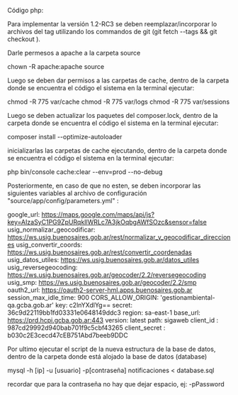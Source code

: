 Código php:

Para implementar la versión 1.2-RC3 se deben reemplazar/incorporar lo archivos del tag utilizando los commandos de git (git fetch --tags && git checkout <tag>).

Darle permesos a apache a la carpeta source

chown -R apache:apache source

Luego se deben dar permisos a las carpetas de cache, dentro de la carpeta donde se encuentra el código el sistema en la terminal ejecutar:

chmod -R 775 var/cache
chmod -R 775 var/logs
chmod -R 775 var/sessions

Luego se deben actualizar los paquetes del composer.lock, dentro de la carpeta donde se encuentra el código el sistema en la terminal ejecutar:

composer install --optimize-autoloader

inicializarlas las carpetas de cache ejecutando, dentro de la carpeta donde se encuentra el código el sistema en la terminal ejecutar:

php bin/console cache:clear --env=prod --no-debug

Posteriormente, en caso de que no esten, se deben incorporar las siguientes variables al archivo de configuración "source/app/config/parameters.yml" :

google_url: https://maps.google.com/maps/api/js?key=AIzaSyC1PG9ZpURqkIlWRLc7A3jkOqbgAWfSOzc&sensor=false
usig_normalizar_geocodificar: https://ws.usig.buenosaires.gob.ar/rest/normalizar_y_geocodificar_direcciones
usig_convertir_coords: https://ws.usig.buenosaires.gob.ar/rest/convertir_coordenadas
usig_datos_utiles: https://ws.usig.buenosaires.gob.ar/datos_utiles
usig_reversegeocoding: https://ws.usig.buenosaires.gob.ar/geocoder/2.2/reversegeocoding
usig_smp: https://ws.usig.buenosaires.gob.ar/geocoder/2.2/smp
oauth2_url: https://oauth2-server-hml.apps.buenosaires.gob.ar
session_max_idle_time: 900
CORS_ALLOW_ORIGIN: 'gestionambiental-qa.gcba.gob.ar'
key: c2lnYXdlYg==
secret: 36c9d22119bb1fd03331e0648149ddc3
region: sa-east-1
base_url: https://prd.hcpi.gcba.gob.ar:443
version: latest
path: sigaweb
client_id : 987cd29992d940bab701f9c5cbf43265
client_secret : b030c2E3cecd47cEB751Abd7beeb9DDC

Por ultimo ejecutar el script de la nueva estructura de la base de datos, dentro de la carpeta donde está
alojado la base de datos (database)

mysql -h [ip] -u [usuario] -p[contraseña] notificaciones < database.sql

recordar que para la contraseña no hay que dejar espacio, ej: -pPassword
